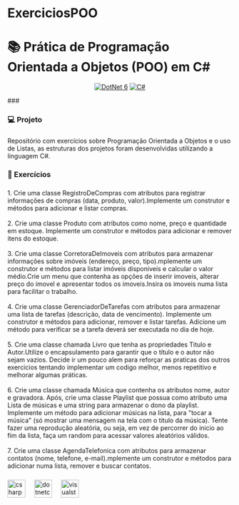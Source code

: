 # ExerciciosPOO

<h1 align="left">📚 Prática de Programação Orientada a Objetos (POO) em C#</h1>
<p align="center">
  <a href="https://learn.microsoft.com/pt-br/dotnet/"><img alt="DotNet 6" src="https://img.shields.io/badge/.NET-5C2D91?logo=.net&logoColor=white&style=for-the-badge" /></a>
  <a href="https://learn.microsoft.com/pt-br/dotnet/csharp/programming-guide/"><img alt="C#" src="https://img.shields.io/badge/C%23-239120?logo=c-sharp&logoColor=white&style=for-the-badge" /></a>
</p>
###

<h3 align="left">💻 Projeto</h3>

###

<p align="left">Repositório com exercícios sobre Programação Orientada a Objetos e o uso de Listas, as estruturas dos projetos foram desenvolvidas utilizando a linguagem C#.</p>

###

<h3 align="left">🧾 Exercícios</h3>

###

<p align="left">1. Crie uma classe RegistroDeCompras com atributos para registrar informações de compras (data, produto, valor).Implemente um construtor e métodos para adicionar e listar compras.<br><br>2. Crie uma classe Produto com atributos como nome, preço e quantidade em estoque. Implemente um construtor e métodos para adicionar e remover itens do estoque.<br><br>3. Crie uma classe CorretoraDeImoveis com atributos para armazenar informações sobre imóveis (endereço, preço, tipo).mplemente um construtor e métodos para listar imóveis disponíveis e calcular o valor médio.Crie um menu que contenha as opções de inserir imoveis, alterar preço do imovel e apresentar todos os imoveis.Insira os imoveis numa lista para facilitar o trabalho.<br><br>4. Crie uma classe GerenciadorDeTarefas com atributos para armazenar uma lista de tarefas (descrição, data de vencimento). Implemente um construtor e métodos para adicionar, remover e listar tarefas. Adicione um método para verificar se a tarefa deverá ser executada no dia de hoje.<br><br>5.  Crie uma classe chamada Livro que tenha as propriedades Titulo e Autor.Utilize o encapsulamento para garantir que o título e o autor não sejam vazios. Decide ir um pouco alem para reforçar as praticas dos outros exercicios tentando implementar um codigo melhor, menos repetitivo e melhorar algumas práticas.<br><br>6. Crie uma classe chamada Música que contenha os atributos nome, autor e gravadora. Após, crie uma classe Playlist que possua como atributo uma Lista de músicas e uma string para armazenar o dono da playlist. Implemente um método para adicionar músicas na lista, para "tocar a música" (só mostrar uma mensagem na tela com o titulo da música). Tente fazer uma reprodução aleatória, ou seja, em vez de percorrer do inicio ao fim da lista, faça um random para acessar valores aleatórios válidos.<br><br>7. Crie uma classe AgendaTelefonica com atributos para armazenar contatos (nome, telefone, e-mail).mplemente um construtor e métodos para adicionar numa lista, remover e buscar contatos.</p>

###

<div align="left">
  <img src="https://cdn.jsdelivr.net/gh/devicons/devicon/icons/csharp/csharp-original.svg" height="40" alt="csharp logo"  />
  <img width="12" />
  <img src="https://cdn.jsdelivr.net/gh/devicons/devicon/icons/dotnetcore/dotnetcore-original.svg" height="40" alt="dotnetcore logo"  />
  <img width="12" />
  <img src="https://cdn.jsdelivr.net/gh/devicons/devicon/icons/visualstudio/visualstudio-plain.svg" height="40" alt="visualstudio logo"  />
</div>

###
